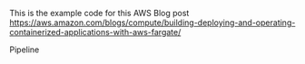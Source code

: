 This is the example code for this AWS Blog post https://aws.amazon.com/blogs/compute/building-deploying-and-operating-containerized-applications-with-aws-fargate/

Pipeline